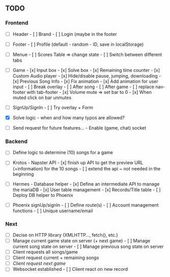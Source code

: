 ## TODO

### Frontend

- [ ] Header
      - [ ] Brand
      - [ ] Login (maybe in the footer
- [ ] Footer
      - [ ] Profile (default - random - ID, save in localStorage)
- [ ] Menue
      - [ ] Scores Table => change state
      - [ ] Switch between different tabs
- [ ] Game
      - [x] Input box
      - [x] Solve box
      - [x] Remaining time counter
      - [x] Custom Audio player
            - [x] Hide/disable pause, jumping, downloading
      - [x] Previous Song Info
      - [x] Fix animation
      - [x] Add animation for user input
      - [ ] Break overlay
            - [ ] After song
            - [ ] After game
      - [ ] replace nav-footer with tab-footer
      - [x] Volume mute => set bar to 0
            - [x] When muted click on bar unmutes
- [ ] SignUp/SignIn
      - [ ] Try overlay + Form


- [x] Solve logic - when and how many typos are allowed?
- [ ] Send request for future features...
      - Enable (game, chat) socket

### Backend

- [ ] Define logic to determine (10) songs for a game
- [ ] Krotos - Napster API
      - [x] finish up API to get the preview URL (+information) for the 10 songs
      - [ ] extend the api ~ not needed in the beginning
- [ ] Hermes - Database helper
      - [x] Define an intermediate API to manage the mariaDB
      - [x] User table management
      - [x] Records/Title table
      - [ ] Deploy DB helper to Phoenix
- [ ] Phoenix signUp/signIn
      - [ ] Define route(s)
      - [ ] Account management functions
            - [ ] Unique username/email


### Next

- [ ] Decise on HTTP library (XMLHTTP…, fetch(), etc.)
- [ ] Manage current game state on server (+ next game)
      - [ ] Manage current song state on server
      - [ ] Manage previous song state on server
- [ ] Client requests all songs/game
- [ ] Client request current + remaining songs
- [ ] *Client request next game*
- [ ] Websocket established
      - [ ] Client react on new record